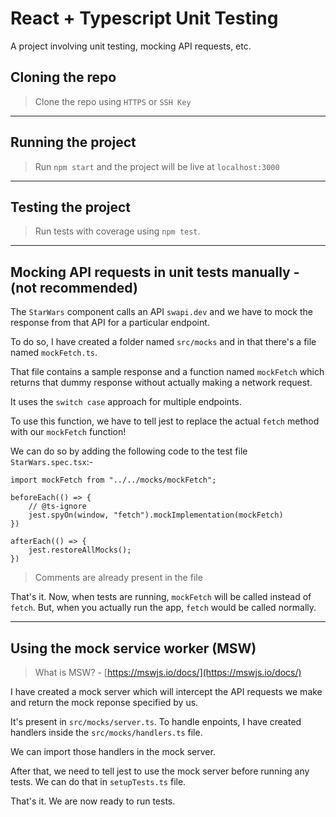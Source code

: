 # React + Typescript Unit Testing

A project involving unit testing, mocking API requests, etc.

## Cloning the repo

> Clone the repo using `HTTPS` or `SSH Key`

---

## Running the project

> Run `npm start` and the project will be live at `localhost:3000`

---

## Testing the project

> Run tests with coverage using `npm test`.

---

## Mocking API requests in unit tests manually - (not recommended)

The `StarWars` component calls an API `swapi.dev` and we have to mock the response from that API for a particular endpoint.

To do so, I have created a folder named `src/mocks` and in that there's a file named `mockFetch.ts`.

That file contains a sample response and a function named `mockFetch` which returns that dummy response without actually making a network request.

It uses the `switch case` approach for multiple endpoints.

To use this function, we have to tell jest to replace the actual `fetch` method with our `mockFetch` function!

We can do so by adding the following code to the test file `StarWars.spec.tsx`:-

```tsx
import mockFetch from "../../mocks/mockFetch";

beforeEach(() => {
    // @ts-ignore
    jest.spyOn(window, "fetch").mockImplementation(mockFetch)
})

afterEach(() => {
    jest.restoreAllMocks();
})
```

> Comments are already present in the file

That's it. Now, when tests are running, `mockFetch` will be called instead of `fetch`. But, when you actually run the app, `fetch` would be called normally.

---

## Using the mock service worker (MSW)

> What is MSW? - [https://mswjs.io/docs/](https://mswjs.io/docs/)

I have created a mock server which will intercept the API requests we make and return the mock reponse specified by us.

It's present in `src/mocks/server.ts`. To handle enpoints, I have created handlers inside the `src/mocks/handlers.ts` file.

We can import those handlers in the mock server.

After that, we need to tell jest to use the mock server before running any tests. We can do that in `setupTests.ts` file.

That's it. We are now ready to run tests.
